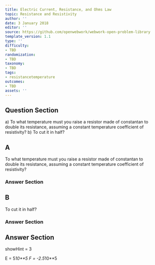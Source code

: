 ```yaml
---
title: Electric Current, Resistance, and Ohms Law
topic: Resistance and Resistivity
author: ''
date: 3 January 2018
editor: ''
source: https://github.com/openwebwork/webwork-open-problem-library
template_version: 1.1
type: ''
difficulty:
- TBD
randomization:
- TBD
taxonomy:
- TBD
tags:
- resistancetemperature
outcomes:
- TBD
assets: ''
---
```


## Question Section 

a) To what temperature must you raise a resistor made of constantan to double its resistance, assuming a constant temperature coefficient of resistivity?
b) To cut it in half?

## A
To what temperature must you raise a resistor made of constantan to double its resistance, assuming a constant temperature coefficient of resistivity?
### Answer Section
## B
To cut it in half?
### Answer Section


## Answer Section

showHint = 3



E = 5*10**5
F = -2.5*10**5